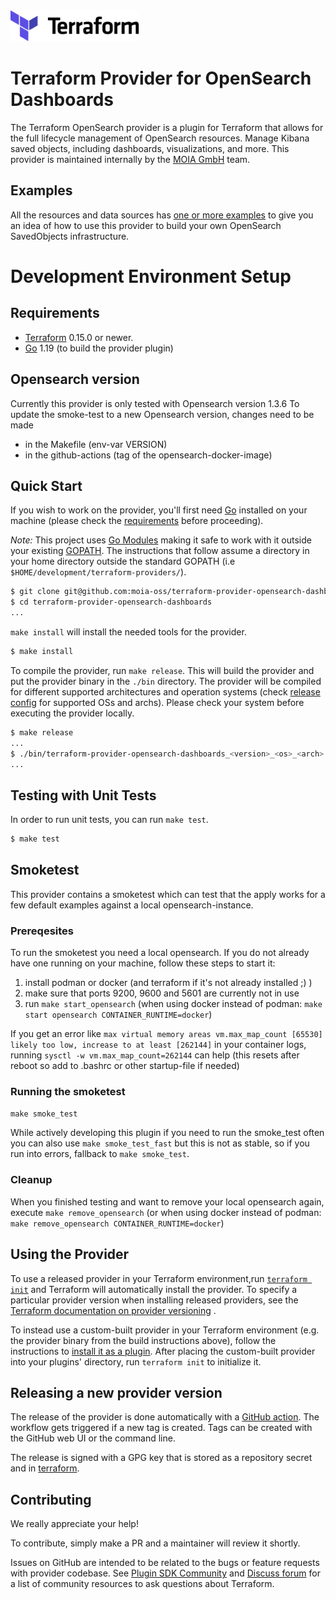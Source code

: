 <a href="https://terraform.io">
    <img src="https://raw.githubusercontent.com/hashicorp/terraform-website/master/public/img/logo-text.svg" alt="Terraform logo" title="Terraform" height="50" />
</a>

# Terraform Provider for OpenSearch Dashboards

The Terraform OpenSearch provider is a plugin for Terraform that allows for the full lifecycle management of OpenSearch resources. Manage Kibana saved objects, including dashboards, visualizations, and more.
This provider is maintained internally by the [MOIA GmbH](https://moia.io) team.

## Examples

All the resources and data sources has [one or more examples](./examples) to give you an idea of how to use this provider to build your own OpenSearch SavedObjects infrastructure.

# Development Environment Setup

## Requirements

- [Terraform](https://www.terraform.io/downloads.html) 0.15.0 or newer.
- [Go](https://golang.org/doc/install) 1.19 (to build the provider plugin)

## Opensearch version

Currently this provider is only tested with Opensearch version 1.3.6
To update the smoke-test to a new Opensearch version, changes need to be made
* in the Makefile (env-var VERSION)
* in the github-actions (tag of the opensearch-docker-image)

## Quick Start

If you wish to work on the provider, you'll first need [Go](http://www.golang.org) installed on your machine (please check the [requirements](#requirements) before proceeding).

_Note:_ This project uses [Go Modules](https://blog.golang.org/using-go-modules) making it safe to work with it outside
your existing [GOPATH](http://golang.org/doc/code.html#GOPATH). The instructions that follow assume a directory in your
home directory outside the standard GOPATH (i.e `$HOME/development/terraform-providers/`).

```sh
$ git clone git@github.com:moia-oss/terraform-provider-opensearch-dashboards.git
$ cd terraform-provider-opensearch-dashboards
...
```

`make install` will install the needed tools for the provider.

```sh
$ make install
```

To compile the provider, run `make release`. This will build the provider and put the provider binary in the `./bin`
directory. The provider will be compiled for different supported architectures and operation systems (check [release config](./.goreleaser.yml) for supported OSs and archs). Please check your system before executing the provider locally.

```sh
$ make release
...
$ ./bin/terraform-provider-opensearch-dashboards_<version>_<os>_<arch>
...
```

## Testing with Unit Tests
In order to run unit tests, you can run `make test`.

```sh
$ make test
```

## Smoketest
This provider contains a smoketest which can test that the apply works for a few default examples
against a local opensearch-instance.

### Prereqesites
To run the smoketest you need a local opensearch. If you do not already have one running on your
machine, follow these steps to start it:

1. install podman or docker (and terraform if it's not already installed ;) )
2. make sure that ports 9200, 9600 and 5601 are currently not in use 
3. run `make start_opensearch` (when using docker instead of podman: `make start opensearch CONTAINER_RUNTIME=docker`)

If you get an error like `max virtual memory areas vm.max_map_count [65530] likely too low, increase to at least [262144]` 
in your container logs, running `sysctl -w vm.max_map_count=262144` can help (this resets after reboot so add to .bashrc or other startup-file if needed)

### Running the smoketest

`make smoke_test`

While actively developing this plugin if you need to run the smoke_test often you can also use
`make smoke_test_fast` but this is not as stable, so if you run into errors, fallback to `make smoke_test`.

### Cleanup

When you finished testing and want to remove your local opensearch again, execute `make remove_opensearch`
(or when using docker instead of podman: `make remove_opensearch CONTAINER_RUNTIME=docker`)

## Using the Provider

To use a released provider in your Terraform environment,run [`terraform init`](https://www.terraform.io/docs/commands/init.html) and Terraform will automatically install the
provider. To specify a particular provider version when installing released providers, see the [Terraform documentation on provider versioning](https://www.terraform.io/docs/configuration/providers.html#version-provider-versions) .

To instead use a custom-built provider in your Terraform environment (e.g. the provider binary from the build instructions above), follow the instructions to [install it as a plugin](https://www.terraform.io/docs/plugins/basics.html#installing-plugins). After placing the custom-built provider into your plugins' directory, run `terraform init` to initialize it.

## Releasing a new provider version

The release of the provider is done automatically with a [GitHub action](.github/workflows/release.yaml). The workflow gets triggered if a new tag is created.
Tags can be created with the GitHub web UI or the command line.

The release is signed with a GPG key that is stored as a repository secret and in [terraform](https://registry.terraform.io/providers/moia-oss/opensearch-dashboards/). 

## Contributing

We really appreciate your help!

To contribute, simply make a PR and a maintainer will review it shortly.

Issues on GitHub are intended to be related to the bugs or feature requests with provider codebase.
See [Plugin SDK Community](https://www.terraform.io/community)
and [Discuss forum](https://discuss.hashicorp.com/c/terraform-providers/31/none) for a list of community resources to
ask questions about Terraform.
